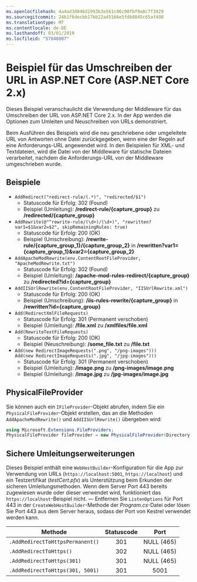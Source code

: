 ```yaml
---
ms.openlocfilehash: 4a4ad30846d1993b3e561c96c00fbf9a0c7f3929
ms.sourcegitcommit: 24b1f6decbb17bb22a45166e5fdb0845c65af498
ms.translationtype: MT
ms.contentlocale: de-DE
ms.lasthandoff: 03/01/2019
ms.locfileid: "57040807"
---
```

# <a name="aspnet-core-url-rewriting-sample-aspnet-core-2x"></a>Beispiel für das Umschreiben der URL in ASP.NET Core (ASP.NET Core 2.x)

Dieses Beispiel veranschaulicht die Verwendung der Middleware für das Umschreiben der URL von ASP.NET Core 2.x. In der App werden die Optionen zum Umleiten und Neuschreiben von URLs demonstriert.

Beim Ausführen des Beispiels wird die neu geschriebene oder umgeleitete URL von Antworten ohne Datei zurückgegeben, wenn eine der Regeln auf eine Anforderungs-URL angewendet wird. In den Beispielen für XML- und Textdateien, wird die Datei von der Middleware für statische Dateien verarbeitet, nachdem die Anforderungs-URL von der Middleware umgeschrieben wurde.

## <a name="examples-in-this-sample"></a>Beispiele

* `AddRedirect("redirect-rule/(.*)", "redirected/$1")`
  - Statuscode für Erfolg: 302 (Found)
  - Beispiel (Umleitung): **/redirect-rule/{capture_group}** zu **/redirected/{capture_group}**
* `AddRewrite(@"^rewrite-rule/(\d+)/(\d+)", "rewritten?var1=$1&var2=$2", skipRemainingRules: true)`
  - Statuscode für Erfolg: 200 (OK)
  - Beispiel (Umschreibung): **/rewrite-rule/{capture_group_1}/{capture_group_2}** in **/rewritten?var1={capture_group_1}&var2={capture_group_2}**
* `AddApacheModRewrite(env.ContentRootFileProvider, "ApacheModRewrite.txt")`
  - Statuscode für Erfolg: 302 (Found)
  - Beispiel (Umleitung): **/apache-mod-rules-redirect/{capture_group}** zu **/redirected?id={capture_group}**
* `AddIISUrlRewrite(env.ContentRootFileProvider, "IISUrlRewrite.xml")`
  - Statuscode für Erfolg: 200 (OK)
  - Beispiel (Umschreibung): **/iis-rules-rewrite/{capture_group}** in **/rewritten?id={capture_group}**
* `Add(RedirectXmlFileRequests)`
  - Statuscode für Erfolg: 301 (Permanent verschoben)
  - Beispiel (Umleitung): **/file.xml** zu **/xmlfiles/file.xml**
* `Add(RewriteTextFileRequests)`
  - Statuscode für Erfolg: 200 (OK)
  - Beispiel (Neuschreibung): **/some_file.txt** zu **/file.txt**
* `Add(new RedirectImageRequests(".png", "/png-images")))`<br>`Add(new RedirectImageRequests(".jpg", "/jpg-images")))`
  - Statuscode für Erfolg: 301 (Permanent verschoben)
  - Beispiel (Umleitung): **/image.png** zu **/png-images/image.png**
  - Beispiel (Umleitung): **/image.jpg** zu **/jpg-images/image.jpg**

## <a name="use-a-physicalfileprovider"></a>PhysicalFileProvider

Sie können auch ein `IFileProvider`-Objekt abrufen, indem Sie ein `PhysicalFileProvider`-Objekt erstellen, das an die Methoden `AddApacheModRewrite()` und `AddIISUrlRewrite()` übergeben wird:

```csharp
using Microsoft.Extensions.FileProviders;
PhysicalFileProvider fileProvider = new PhysicalFileProvider(Directory.GetCurrentDirectory());
```

## <a name="secure-redirection-extensions"></a>Sichere Umleitungserweiterungen

Dieses Beispiel enthält eine `WebHostBuilder`-Konfiguration für die App zur Verwendung von URLs (`https://localhost:5001`, `https://localhost`) und ein Testzertifikat (*testCert.pfx*) als Unterstützung beim Erkunden der sicheren Umleitungsmethoden. Wenn dem Server Port 443 bereits zugewiesen wurde oder dieser verwendet wird, funktioniert das `https://localhost`-Beispiel nicht. &mdash; Entfernen Sie `ListenOptions` für Port 443 in der `CreateWebHostBuilder`-Methode der *Program.cs*-Datei oder lösen Sie Port 443 aus dem Server heraus, sodass der Port von Kestrel verwendet werden kann.

| Methode                           | Statuscode |    Port    |
| -------------------------------- | :---------: | :--------: |
| `.AddRedirectToHttpsPermanent()` |     301     | NULL (465) |
| `.AddRedirectToHttps()`          |     302     | NULL (465) |
| `.AddRedirectToHttps(301)`       |     301     | NULL (465) |
| `.AddRedirectToHttps(301, 5001)` |     301     |    5001    |
